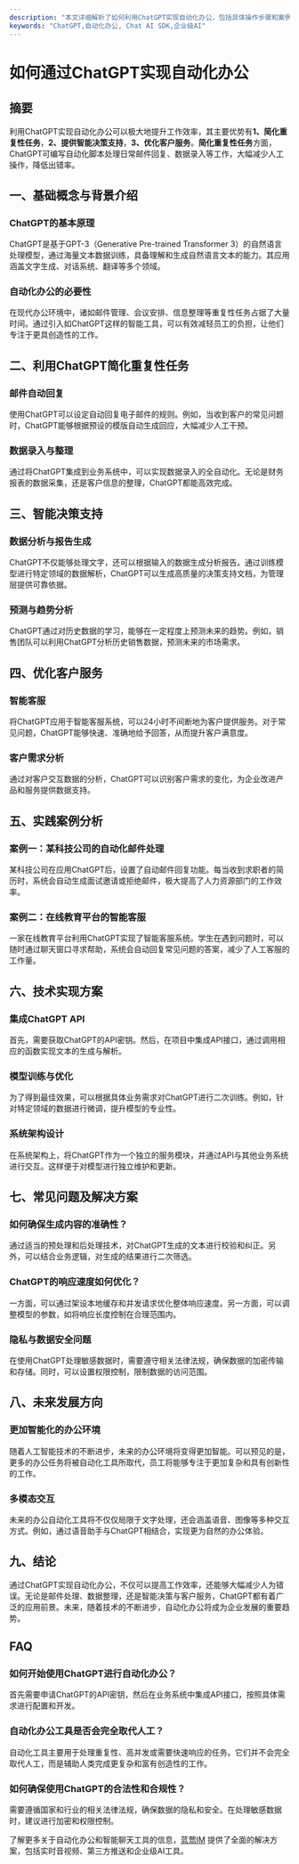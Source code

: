 ```yaml
---
description: "本文详细解析了如何利用ChatGPT实现自动化办公，包括具体操作步骤和案例分析。"
keywords: "ChatGPT,自动化办公, Chat AI SDK,企业级AI"
---
```

# 如何通过ChatGPT实现自动化办公

## 摘要

利用ChatGPT实现自动化办公可以极大地提升工作效率，其主要优势有**1、简化重复性任务**，**2、提供智能决策支持**，**3、优化客户服务**。**简化重复性任务**方面，ChatGPT可编写自动化脚本处理日常邮件回复、数据录入等工作，大幅减少人工操作，降低出错率。

## 一、基础概念与背景介绍

### ChatGPT的基本原理

ChatGPT是基于GPT-3（Generative Pre-trained Transformer 3）的自然语言处理模型，通过海量文本数据训练，具备理解和生成自然语言文本的能力。其应用涵盖文字生成、对话系统、翻译等多个领域。

### 自动化办公的必要性

在现代办公环境中，诸如邮件管理、会议安排、信息整理等重复性任务占据了大量时间。通过引入如ChatGPT这样的智能工具，可以有效减轻员工的负担，让他们专注于更具创造性的工作。

## 二、利用ChatGPT简化重复性任务

### 邮件自动回复

使用ChatGPT可以设定自动回复电子邮件的规则。例如，当收到客户的常见问题时，ChatGPT能够根据预设的模版自动生成回应，大幅减少人工干预。

### 数据录入与整理

通过将ChatGPT集成到业务系统中，可以实现数据录入的全自动化。无论是财务报表的数据采集，还是客户信息的整理，ChatGPT都能高效完成。

## 三、智能决策支持

### 数据分析与报告生成

ChatGPT不仅能够处理文字，还可以根据输入的数据生成分析报告。通过训练模型进行特定领域的数据解析，ChatGPT可以生成高质量的决策支持文档，为管理层提供可靠依据。

### 预测与趋势分析

ChatGPT通过对历史数据的学习，能够在一定程度上预测未来的趋势。例如，销售团队可以利用ChatGPT分析历史销售数据，预测未来的市场需求。

## 四、优化客户服务

### 智能客服

将ChatGPT应用于智能客服系统，可以24小时不间断地为客户提供服务。对于常见问题，ChatGPT能够快速、准确地给予回答，从而提升客户满意度。

### 客户需求分析

通过对客户交互数据的分析，ChatGPT可以识别客户需求的变化，为企业改进产品和服务提供数据支持。

## 五、实践案例分析

### 案例一：某科技公司的自动化邮件处理

某科技公司在应用ChatGPT后，设置了自动邮件回复功能。每当收到求职者的简历时，系统会自动生成面试邀请或拒绝邮件，极大提高了人力资源部门的工作效率。

### 案例二：在线教育平台的智能客服

一家在线教育平台利用ChatGPT实现了智能客服系统。学生在遇到问题时，可以随时通过聊天窗口寻求帮助，系统会自动回复常见问题的答案，减少了人工客服的工作量。

## 六、技术实现方案

### 集成ChatGPT API

首先，需要获取ChatGPT的API密钥。然后，在项目中集成API接口，通过调用相应的函数实现文本的生成与解析。

### 模型训练与优化

为了得到最佳效果，可以根据具体业务需求对ChatGPT进行二次训练。例如，针对特定领域的数据进行微调，提升模型的专业性。

### 系统架构设计

在系统架构上，将ChatGPT作为一个独立的服务模块，并通过API与其他业务系统进行交互。这样便于对模型进行独立维护和更新。

## 七、常见问题及解决方案

### 如何确保生成内容的准确性？

通过适当的预处理和后处理技术，对ChatGPT生成的文本进行校验和纠正。另外，可以结合业务逻辑，对生成的结果进行二次筛选。

### ChatGPT的响应速度如何优化？

一方面，可以通过架设本地缓存和并发请求优化整体响应速度。另一方面，可以调整模型的参数，如将响应长度控制在合理范围内。

### 隐私与数据安全问题

在使用ChatGPT处理敏感数据时，需要遵守相关法律法规，确保数据的加密传输和存储。同时，可以设置权限控制，限制数据的访问范围。

## 八、未来发展方向

### 更加智能化的办公环境

随着人工智能技术的不断进步，未来的办公环境将变得更加智能。可以预见的是，更多的办公任务将被自动化工具所取代，员工将能够专注于更加复杂和具有创新性的工作。

### 多模态交互

未来的办公自动化工具将不仅仅局限于文字处理，还会涵盖语音、图像等多种交互方式。例如，通过语音助手与ChatGPT相结合，实现更为自然的办公体验。

## 九、结论

通过ChatGPT实现自动化办公，不仅可以提高工作效率，还能够大幅减少人为错误。无论是邮件处理、数据整理，还是智能决策与客户服务，ChatGPT都有着广泛的应用前景。未来，随着技术的不断进步，自动化办公将成为企业发展的重要趋势。

## FAQ

### **如何开始使用ChatGPT进行自动化办公？**

首先需要申请ChatGPT的API密钥，然后在业务系统中集成API接口，按照具体需求进行配置和开发。

### **自动化办公工具是否会完全取代人工？**

自动化工具主要用于处理重复性、高并发或需要快速响应的任务。它们并不会完全取代人工，而是辅助人类完成更复杂和富有创造性的工作。

### **如何确保使用ChatGPT的合法性和合规性？**

需要遵循国家和行业的相关法律法规，确保数据的隐私和安全。在处理敏感数据时，建议进行加密和权限控制。

了解更多关于自动化办公和智能聊天工具的信息，[蓝莺IM](https://www.lanyingim.com) 提供了全面的解决方案，包括实时音视频、第三方推送和企业级AI工具。

